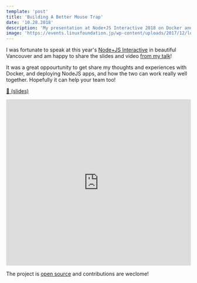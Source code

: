 ```yaml
---
template: 'post'
title: 'Building A Better Mouse Trap'
date: '10.28.2018'
description: 'My presentation at Node+JS Interactive 2018 on Docker and Server-Side Rendering.'
image: 'https://events.linuxfoundation.jp/wp-content/uploads/2017/12/logo_node_js_int18.png'
---
```


I was fortunate to speak at this year&apos;s <a target="_blank" href="https://events.linuxfoundation.org/events/node-js-interactive-2018/" onclick="getOutboundLink('https://events.linuxfoundation.org/events/node-js-interactive-2018/');">Node+JS Interactive</a> in beautiful Vancouver and am happy to share the slides and video <a target="_blank" href="https://jsi2018.sched.com/event/F76V?iframe=no" onclick="getOutboundLink('https://jsi2018.sched.com/event/F76V?iframe=no');">from my talk</a>!
            
It was a great oppourtunity to get share my thoughts and experiences with Docker, and deploying NodeJS apps, and how the two can work really well together.  Hopefully it can help your team too!
          
<a target="_blank" href="https://docs.google.com/presentation/d/1vPwqGmbAqy6zjQ7JaqbMoS1I_8oMfFYcgXf6setvMcI/edit?usp=sharing" onclick="getOutboundLink('https://docs.google.com/presentation/d/1vPwqGmbAqy6zjQ7JaqbMoS1I_8oMfFYcgXf6setvMcI/edit?usp=sharing');">📎 (slides)</a>
    
<iframe className="card-video" width="100%" height="455" src="https://www.youtube.com/embed/Hj0hXuiz7Io" frameBorder="0" allowFullScreen></iframe>

The project is <a target="_blank" rel="noopener" href="https://github.com/thegreenhouseio/docker-ssr" onclick="getOutboundLink('https://github.com/thegreenhouseio/docker-ssr');">open source</a> and contributions are weclome!